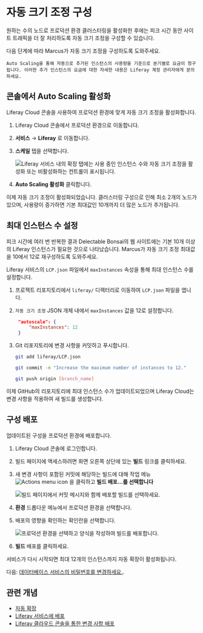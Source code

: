 # 자동 크기 조정 구성

원하는 수의 노드로 프로덕션 환경 클러스터링을 활성화한 후에는 피크 시간 동안 사이트 트래픽을 더 잘 처리하도록 자동 크기 조정을 구성할 수 있습니다.

다음 단계에 따라 Marcus가 자동 크기 조정을 구성하도록 도와주세요.

```{important}
Auto Scaling을 통해 자동으로 추가된 인스턴스의 사용량을 기준으로 분기별로 요금이 청구됩니다. 이러한 추가 인스턴스의 요금에 대한 자세한 내용은 Liferay 계정 관리자에게 문의하세요.
```

## 콘솔에서 Auto Scaling 활성화

Liferay Cloud 콘솔을 사용하여 프로덕션 환경에 맞게 자동 크기 조정을 활성화합니다.

1. Liferay Cloud 콘솔에서 프로덕션 환경으로 이동합니다.

1. **서비스** &rarr; **Liferay** 로 이동합니다.

1. **스케일** 탭을 선택합니다.

   ![Liferay 서비스 내의 확장 탭에는 사용 중인 인스턴스 수와 자동 크기 조정을 활성화 또는 비활성화하는 컨트롤이 표시됩니다.](./configuring-auto-scaling/images/01.png)

1. **Auto Scaling 활성화** 클릭합니다.

이제 자동 크기 조정이 활성화되었습니다. 클러스터링 구성으로 인해 최소 2개의 노드가 있으며, 사용량이 증가하면 기본 최대값인 10개까지 더 많은 노드가 추가됩니다.

## 최대 인스턴스 수 설정

피크 시간에 여러 번 반복한 결과 Delectable Bonsai의 웹 사이트에는 기본 10개 이상의 Liferay 인스턴스가 필요한 것으로 나타났습니다. Marcus가 자동 크기 조정 최대값을 10에서 12로 재구성하도록 도와주세요.

Liferay 서비스의 `LCP.json` 파일에서 `maxInstances` 속성을 통해 최대 인스턴스 수를 설정합니다.

1. 프로젝트 리포지토리에서 `liferay/` 디렉터리로 이동하여 `LCP.json` 파일을 엽니다.

1. `자동 크기 조정` JSON 개체 내에서 `maxInstances` 값을 12로 설정합니다.

   ```json
    "autoscale": {
        "maxInstances": 12
    }
   ```

1. Git 리포지토리에 변경 사항을 커밋하고 푸시합니다.

   ```bash
   git add liferay/LCP.json
   ```

   ```bash
   git commit -m "Increase the maximum number of instances to 12."
   ```

   ```bash
   git push origin [branch_name]
   ```

이제 GitHub의 리포지토리에 최대 인스턴스 수가 업데이트되었으며 Liferay Cloud는 변경 사항을 적용하여 새 빌드를 생성합니다.

## 구성 배포

업데이트된 구성을 프로덕션 환경에 배포합니다.

1. Liferay Cloud 콘솔에 로그인합니다.

1. 빌드 페이지에 액세스하려면 화면 오른쪽 상단에 있는 **빌드** 링크를 클릭하세요.

1. 새 변경 사항이 포함된 커밋에 해당하는 빌드에 대해 작업 메뉴 ![Actions menu icon](../../images/icon-actions.png) 을 클릭하고 **빌드 배포...를 선택합니다**

   ![빌드 페이지에서 커밋 메시지와 함께 배포할 빌드를 선택하세요.](./configuring-auto-scaling/images/02.png)

1. **환경** 드롭다운 메뉴에서 프로덕션 환경을 선택합니다.

1. 배포의 영향을 확인하는 확인란을 선택합니다.

   ![프로덕션 환경을 선택하고 양식을 작성하여 빌드를 배포합니다.](./configuring-auto-scaling/images/03.png)

1. **빌드** 배포를 클릭하세요.

서비스가 다시 시작되면 최대 12개의 인스턴스까지 자동 확장이 활성화됩니다.

다음: [데이터베이스 서비스의 비밀번호를 변경하세요.](./rotating-your-database-password.md).

## 관련 개념

* [자동 확장](https://learn.liferay.com/w/liferay-cloud/manage-and-optimize/auto-scaling)
* [Liferay 서비스에 배포](https://learn.liferay.com/w/liferay-cloud/customizing-liferay-dxp-in-the-cloud/deploying-to-the-liferay-service)
* [Liferay 클라우드 콘솔을 통한 변경 사항 배포](https://learn.liferay.com/w/liferay-cloud/updating-services-in-liferay-paas/deploying-changes-via-the-liferay-cloud-console)
